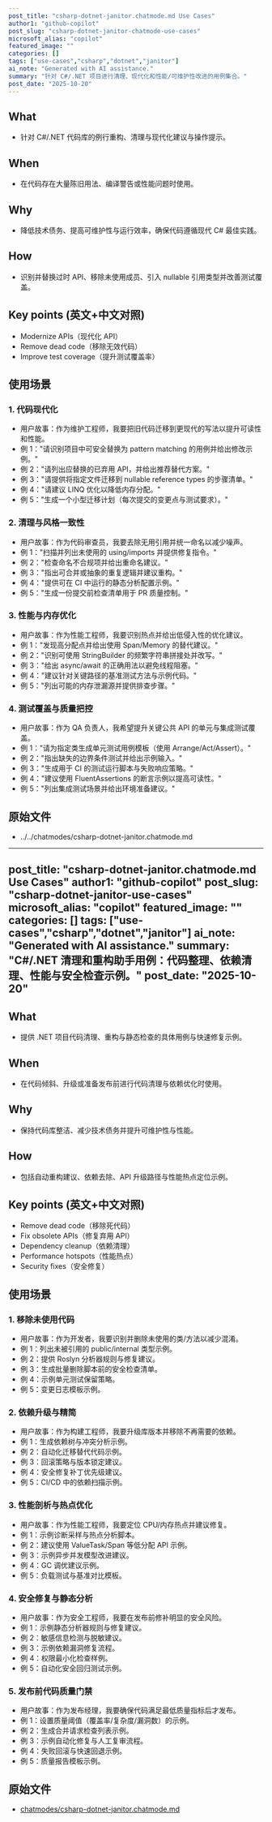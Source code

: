 ```yaml
---
post_title: "csharp-dotnet-janitor.chatmode.md Use Cases"
author1: "github-copilot"
post_slug: "csharp-dotnet-janitor-chatmode-use-cases"
microsoft_alias: "copilot"
featured_image: ""
categories: []
tags: ["use-cases","csharp","dotnet","janitor"]
ai_note: "Generated with AI assistance."
summary: "针对 C#/.NET 项目进行清理、现代化和性能/可维护性改进的用例集合。"
post_date: "2025-10-20"
---
```


<!-- markdownlint-disable MD041 -->

## What

- 针对 C#/.NET 代码库的例行重构、清理与现代化建议与操作提示。

## When

- 在代码存在大量陈旧用法、编译警告或性能问题时使用。

## Why

- 降低技术债务、提高可维护性与运行效率，确保代码遵循现代 C# 最佳实践。

## How

- 识别并替换过时 API、移除未使用成员、引入 nullable 引用类型并改善测试覆盖。

## Key points (英文+中文对照)

- Modernize APIs（现代化 API）
- Remove dead code（移除无效代码）
- Improve test coverage（提升测试覆盖率）

## 使用场景

### 1. 代码现代化

- 用户故事：作为维护工程师，我要把旧代码迁移到更现代的写法以提升可读性和性能。
- 例 1："请识别项目中可安全替换为 pattern matching 的用例并给出修改示例。"
- 例 2："请列出应替换的已弃用 API，并给出推荐替代方案。"
- 例 3："请提供将指定文件迁移到 nullable reference types 的步骤清单。"
- 例 4："请建议 LINQ 优化以降低内存分配。"
- 例 5："生成一个小型迁移计划（每次提交的变更点与测试要求）。"

### 2. 清理与风格一致性

- 用户故事：作为代码审查员，我要去除无用引用并统一命名以减少噪声。
- 例 1："扫描并列出未使用的 using/imports 并提供修复指令。"
- 例 2："检查命名不合规项并给出重命名建议。"
- 例 3："指出可合并或抽象的重复逻辑并建议重构。"
- 例 4："提供可在 CI 中运行的静态分析配置示例。"
- 例 5："生成一份提交前检查清单用于 PR 质量控制。"

### 3. 性能与内存优化

- 用户故事：作为性能工程师，我要识别热点并给出低侵入性的优化建议。
- 例 1："发现高分配点并给出使用 Span<T>/Memory<T> 的替代建议。"
- 例 2："识别可使用 StringBuilder 的频繁字符串拼接处并改写。"
- 例 3："给出 async/await 的正确用法以避免线程阻塞。"
- 例 4："建议针对关键路径的基准测试方法与示例代码。"
- 例 5："列出可能的内存泄漏源并提供排查步骤。"

### 4. 测试覆盖与质量把控

- 用户故事：作为 QA 负责人，我希望提升关键公共 API 的单元与集成测试覆盖。
- 例 1："请为指定类生成单元测试用例模板（使用 Arrange/Act/Assert）。"
- 例 2："指出缺失的边界条件测试并给出示例输入。"
- 例 3："生成用于 CI 的测试运行脚本与失败响应策略。"
- 例 4："建议使用 FluentAssertions 的断言示例以提高可读性。"
- 例 5："列出集成测试场景并给出环境准备建议。"

## 原始文件

- ../../chatmodes/csharp-dotnet-janitor.chatmode.md
---
post_title: "csharp-dotnet-janitor.chatmode.md Use Cases"
author1: "github-copilot"
post_slug: "csharp-dotnet-janitor-use-cases"
microsoft_alias: "copilot"
featured_image: ""
categories: []
tags: ["use-cases","csharp","dotnet","janitor"]
ai_note: "Generated with AI assistance."
summary: "C#/.NET 清理和重构助手用例：代码整理、依赖清理、性能与安全检查示例。"
post_date: "2025-10-20"
---

<!-- markdownlint-disable MD041 -->

## What

- 提供 .NET 项目代码清理、重构与静态检查的具体用例与快速修复示例。

## When

- 在代码倾斜、升级或准备发布前进行代码清理与依赖优化时使用。

## Why

- 保持代码库整洁、减少技术债务并提升可维护性与性能。

## How

- 包括自动重构建议、依赖去除、API 升级路径与性能热点定位示例。

## Key points (英文+中文对照)

- Remove dead code（移除死代码）
- Fix obsolete APIs（修复弃用 API）
- Dependency cleanup（依赖清理）
- Performance hotspots（性能热点）
- Security fixes（安全修复）

## 使用场景

### 1. 移除未使用代码

- 用户故事：作为开发者，我要识别并删除未使用的类/方法以减少混淆。
- 例 1：列出未被引用的 public/internal 类型示例。
- 例 2：提供 Roslyn 分析器规则与修复建议。
- 例 3：生成批量删除脚本前的安全检查清单。
- 例 4：示例单元测试保留策略。
- 例 5：变更日志模板示例。

### 2. 依赖升级与精简

- 用户故事：作为构建工程师，我要升级库版本并移除不再需要的依赖。
- 例 1：生成依赖树与冲突分析示例。
- 例 2：自动化迁移替代代码示例。
- 例 3：回滚策略与版本锁定建议。
- 例 4：安全修复补丁优先级建议。
- 例 5：CI/CD 中的依赖扫描示例。

### 3. 性能剖析与热点优化

- 用户故事：作为性能工程师，我要定位 CPU/内存热点并建议修复。
- 例 1：示例诊断采样与热点分析脚本。
- 例 2：建议使用 ValueTask/Span 等低分配 API 示例。
- 例 3：示例异步并发模型改进建议。
- 例 4：GC 调优建议示例。
- 例 5：负载测试与基准对比模板。

### 4. 安全修复与静态分析

- 用户故事：作为安全工程师，我要在发布前修补明显的安全风险。
- 例 1：示例静态分析器规则与修复建议。
- 例 2：敏感信息检测与脱敏建议。
- 例 3：示例依赖漏洞修复流程。
- 例 4：权限最小化检查样例。
- 例 5：自动化安全回归测试示例。

### 5. 发布前代码质量门禁

- 用户故事：作为发布经理，我要确保代码满足最低质量指标后才发布。
- 例 1：设置质量阈值（覆盖率/复杂度/漏洞数）的示例。
- 例 2：生成合并请求检查列表示例。
- 例 3：示例自动化修复与人工复审流程。
- 例 4：失败回滚与快速回退示例。
- 例 5：质量报告模板示例。

## 原始文件

- [chatmodes/csharp-dotnet-janitor.chatmode.md](../../../chatmodes/csharp-dotnet-janitor.chatmode.md)
